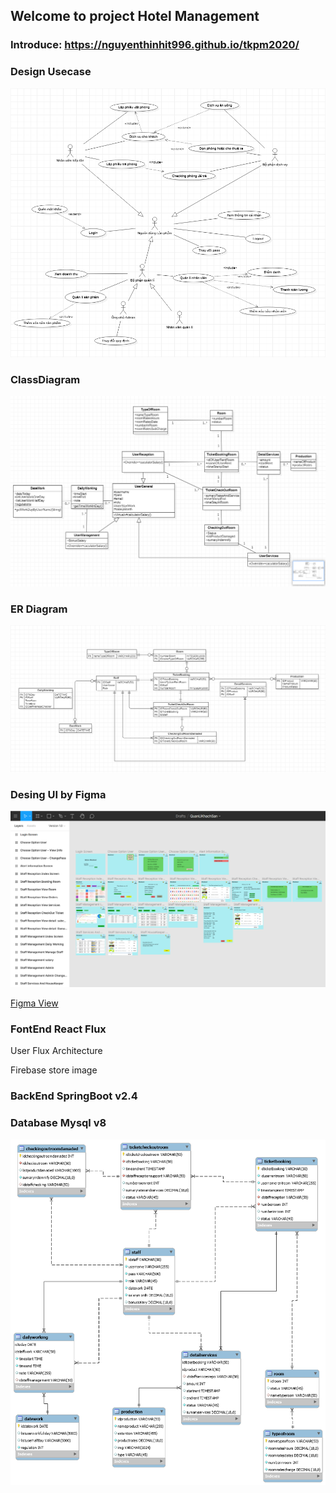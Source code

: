 ## Welcome to project Hotel Management

### Introduce: https://nguyenthinhit996.github.io/tkpm2020/

### Design Usecase 

![image](https://raw.githubusercontent.com/nguyenthinhit996/tkpm2020/master/github.pages/usecase.png)

### ClassDiagram 

![image](https://raw.githubusercontent.com/nguyenthinhit996/tkpm2020/master/github.pages/classdiagram.png)

### ER Diagram

![image](https://raw.githubusercontent.com/nguyenthinhit996/tkpm2020/master/github.pages/ER.png)

### Desing UI by Figma

![image](https://raw.githubusercontent.com/nguyenthinhit996/tkpm2020/master/github.pages/UI.png)

[Figma View](https://www.figma.com/file/8FkPMhB4Z414SFYXu3nSGD/QuanLiKhachSan?node-id=0%3A1)


### FontEnd React Flux
  <p> User Flux Architecture </p>
  <p> Firebase store image </p>

### BackEnd SpringBoot v2.4

### Database Mysql v8
![image](https://raw.githubusercontent.com/nguyenthinhit996/tkpm2020/master/github.pages/images.png)

